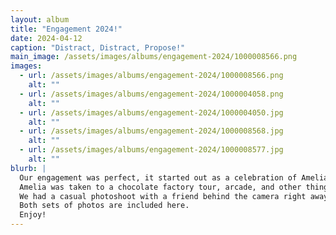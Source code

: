 ```yaml
---
layout: album
title: "Engagement 2024!"
date: 2024-04-12
caption: "Distract, Distract, Propose!"
main_image: /assets/images/albums/engagement-2024/1000008566.png 
images: 
  - url: /assets/images/albums/engagement-2024/1000008566.png
    alt: "" 
  - url: /assets/images/albums/engagement-2024/1000004058.png
    alt: ""
  - url: /assets/images/albums/engagement-2024/1000004050.jpg
    alt: ""
  - url: /assets/images/albums/engagement-2024/1000008568.jpg
    alt: ""
  - url: /assets/images/albums/engagement-2024/1000008577.jpg
    alt: ""
blurb: |
  Our engagement was perfect, it started out as a celebration of Amelia because it was her birthday but actually it was a ruse to keep her occupied while Isaac's friends were at Cypress Grove Park setting up with a flower wall Isaac had made and flower petals all over the floor.
  Amelia was taken to a chocolate factory tour, arcade, and other things all building up till the main event. And Amelia said YES!
  We had a casual photoshoot with a friend behind the camera right away and later scheduled a professional engagement photoshoot with our wedding photographer.
  Both sets of photos are included here.
  Enjoy!
---
```

